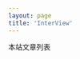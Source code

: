 ```yaml
---
layout: page
title: 'InterView'
---
```

<script setup>
import ArticleList from '../../.vitepress/theme/components/ArticleList.vue';
</script>

<style lang="scss" module>
  .main {
    padding: 48px 32px 96px;
    max-width: 1280px;
    margin: 0 auto;

    .pagetitle {
      padding-bottom: 1em;
      text-align: center;
      font-size: 2.5em;
      font-weight: bold;
      line-height: 2.5em;
      color: var(--vp-c-indigo-1);
    }
  }
</style>
<main :class="$style.main">
  <section :class="$style.pagetitle">本站文章列表</section>
  <ArticleList />
</main>
